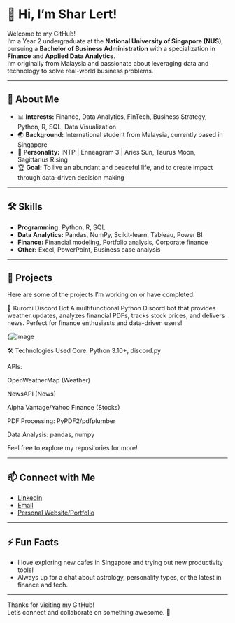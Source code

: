 # 👋 Hi, I’m Shar Lert!

Welcome to my GitHub!  
I’m a Year 2 undergraduate at the **National University of Singapore (NUS)**, pursuing a **Bachelor of Business Administration** with a specialization in **Finance** and **Applied Data Analytics**.  
I’m originally from Malaysia and passionate about leveraging data and technology to solve real-world business problems.

---

## 🌱 About Me

- 📊 **Interests:** Finance, Data Analytics, FinTech, Business Strategy, Python, R, SQL, Data Visualization
- 🌏 **Background:** International student from Malaysia, currently based in Singapore
- 🧠 **Personality:** INTP | Enneagram 3 | Aries Sun, Taurus Moon, Sagittarius Rising
- 🏆 **Goal:** To live an abundant and peaceful life, and to create impact through data-driven decision making

---

## 🛠️ Skills

- **Programming:** Python, R, SQL
- **Data Analytics:** Pandas, NumPy, Scikit-learn, Tableau, Power BI
- **Finance:** Financial modeling, Portfolio analysis, Corporate finance
- **Other:** Excel, PowerPoint, Business case analysis

---

## 📂 Projects

Here are some of the projects I’m working on or have completed:

🤖 Kuromi Discord Bot
A multifunctional Python Discord bot that provides weather updates, analyzes financial PDFs, tracks stock prices, and delivers news. Perfect for finance enthusiasts and data-driven users!

(![image](https://github.com/user-attachments/assets/21f7fee8-f751-4086-81f4-47dcfe0b767c)


🛠️ Technologies Used
Core: Python 3.10+, discord.py

APIs:

OpenWeatherMap (Weather)

NewsAPI (News)

Alpha Vantage/Yahoo Finance (Stocks)

PDF Processing: PyPDF2/pdfplumber

Data Analysis: pandas, numpy

Feel free to explore my repositories for more!

---

## 📫 Connect with Me

- [LinkedIn](https://www.linkedin.com/in/bong-shar-lert-7a74541b2/)
- [Email](mailto:sharlert@u.nus.edu)
- [Personal Website/Portfolio](https://linktr.ee/sharlert)

---

## ⚡ Fun Facts

- I love exploring new cafes in Singapore and trying out new productivity tools!
- Always up for a chat about astrology, personality types, or the latest in finance and tech.

---

Thanks for visiting my GitHub!  
Let’s connect and collaborate on something awesome. 🚀
